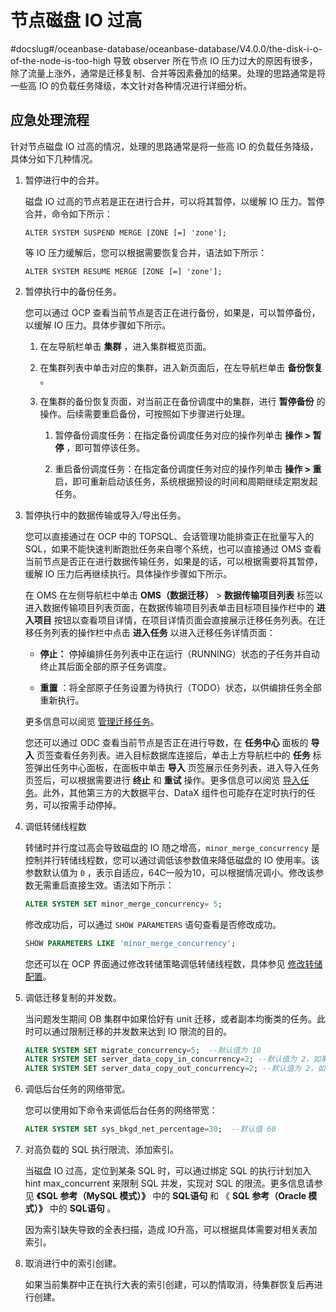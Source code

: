 节点磁盘 IO 过高 
===============================
#docslug#/oceanbase-database/oceanbase-database/V4.0.0/the-disk-i-o-of-the-node-is-too-high
导致 observer 所在节点 IO 压力过大的原因有很多，除了流量上涨外，通常是迁移复制、合并等因素叠加的结果。处理的思路通常是将一些高 IO 的负载任务降级，本文针对各种情况进行详细分析。

应急处理流程 
---------------------------

针对节点磁盘 IO 过高的情况，处理的思路通常是将一些高 IO 的负载任务降级，具体分如下几种情况。

1. 暂停进行中的合并。

   磁盘 IO 过高的节点若是正在进行合并，可以将其暂停，以缓解 IO 压力。暂停合并，命令如下所示：

   ```unknow
   ALTER SYSTEM SUSPEND MERGE [ZONE [=] 'zone'];
   ```

   等 IO 压力缓解后，您可以根据需要恢复合并，语法如下所示：

   ```unknow
   ALTER SYSTEM RESUME MERGE [ZONE [=] 'zone'];
   ```

2. 暂停执行中的备份任务。

   您可以通过 OCP 查看当前节点是否正在进行备份，如果是，可以暂停备份，以缓解 IO 压力。具体步骤如下所示。

   1. 在左导航栏单击 **集群** ，进入集群概览页面。

   2. 在集群列表中单击对应的集群，进入新页面后，在左导航栏单击 **备份恢复** 。

   3. 在集群的备份恢复页面，对当前正在备份调度中的集群，进行 **暂停备份** 的操作。后续需要重启备份，可按照如下步骤进行处理。

      1. 暂停备份调度任务：在指定备份调度任务对应的操作列单击 **操作 \> 暂停** ，即可暂停该任务。

      2. 重启备份调度任务：在指定备份调度任务对应的操作列单击 **操作 \> 重** 启，即可重新启动该任务，系统根据预设的时间和周期继续定期发起任务。

         
3. 暂停执行中的数据传输或导入/导出任务。

   您可以直接通过在 OCP 中的 TOPSQL、会话管理功能排查正在批量写入的 SQL，如果不能快速判断跑批任务来自哪个系统，也可以直接通过 OMS 查看当前节点是否正在进行数据传输任务，如果是的话，可以根据需要将其暂停，缓解 IO 压力后再继续执行。具体操作步骤如下所示。

   在 OMS 在左侧导航栏中单击 **OMS（数据迁移）** \> **数据传输项目列表** 标签以进入数据传输项目列表页面，在数据传输项目列表单击目标项目操作栏中的 **进入项目** 按钮以查看项目详情，在项目详情页面会直接展示迁移任务列表。在迁移任务列表的操作栏中点击 **进入任务** 以进入迁移任务详情页面：

   * **停止：** 停掉编排任务列表中正在运行（RUNNING）状态的子任务并自动终止其后面全部的原子任务调度。

     
   
   * **重置** ：将全部原子任务设置为待执行（TODO）状态，以供编排任务全部重新执行。


   更多信息可以阅览 [管理迁移任务](https://www.oceanbase.com/docs/oceanbase-migration-service/oms-1-4-2/V1.4.2/pvapnp)。

   您还可以通过 ODC 查看当前节点是否正在进行导数，在 **任务中心** 面板的 **导入** 页签查看任务列表。进入目标数据库连接后，单击上方导航栏中的 **任务** 标签弹出任务中心面板，在面板中单击 **导入** 页签展示任务列表，进入导入任务页签后，可以根据需要进行 **终止** 和 **重试** 操作。更多信息可以阅览 [导入任务](https://www.oceanbase.com/docs/oceanbase-developer-center/odc/V3.2.2/import-tasks-2)。此外，其他第三方的大数据平台、DataX 组件也可能存在定时执行的任务，可以按需手动停掉。
   

4. 调低转储线程数

   转储时并行度过高会导致磁盘的 IO 随之增高，`minor_merge_concurrency` 是控制并行转储线程数，您可以通过调低该参数值来降低磁盘的 IO 使用率。该参数默认值为 `0` ，表示自适应，64C一般为10，可以根据情况调小。修改该参数无需重启直接生效。语法如下所示：

   ```sql
   ALTER SYSTEM SET minor_merge_concurrency= 5;
   ```

   修改成功后，可以通过 `SHOW PARAMETERS` 语句查看是否修改成功。 

   ```sql
   SHOW PARAMETERS LIKE 'minor_merge_concurrency';
   ```

   

   您还可以在 OCP 界面通过修改转储策略调低转储线程数，具体参见 [修改转储配置](../../../../6.basic-database-management/5.manage-data-storage/1.dump-management-1/5.modify-dump-configuration.md)。
   

5. 调低迁移复制的并发数。

   当问题发生期间 OB 集群中如果恰好有 unit 迁移，或者副本均衡类的任务。此时可以通过限制迁移的并发数来达到 IO 限流的目的。

   ```sql
   ALTER SYSTEM SET migrate_concurrency=5;  --默认值为 10
   ALTER SYSTEM SET server_data_copy_in_concurrency=2; --默认值为 2，如果高于该值，可以调回 2
   ALTER SYSTEM SET server_data_copy_out_concurrency=2; --默认值为 2，如果高于该值，可以调回 2
   ```

   

6. 调低后台任务的网络带宽。

   您可以使用如下命令来调低后台任务的网络带宽：

   ```sql
   ALTER SYSTEM SET sys_bkgd_net_percentage=30;  --默认值 60
   ```


7. 对高负载的 SQL 执行限流、添加索引。

   当磁盘 IO 过高，定位到某条 SQL 时，可以通过绑定 SQL 的执行计划加入 hint max_concurrent 来限制 SQL 并发，实现对 SQL 的限流。更多信息请参见 **《SQL 参考（MySQL 模式）》** 中的 **SQL语句** 和 《 **SQL 参考（Oracle 模式）》** 中的 **SQL语句** 。

   因为索引缺失导致的全表扫描，造成 IO升高，可以根据具体需要对相关表加索引。
   

8. 取消进行中的索引创建。

   如果当前集群中正在执行大表的索引创建，可以酌情取消，待集群恢复后再进行创建。
